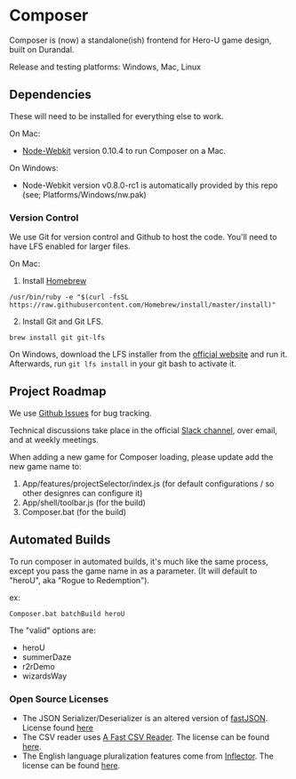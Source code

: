 # Composer

Composer is (now) a standalone(ish) frontend for Hero-U game design, built on Durandal.

Release and testing platforms: Windows, Mac, Linux

## Dependencies

These will need to be installed for everything else to work.

On Mac:
* [Node-Webkit](https://github.com/rogerwang/node-webkit/wiki/Downloads-of-old-versions) version 0.10.4 to run Composer on a Mac.

On Windows:
*  Node-Webkit version v0.8.0-rc1 is automatically provided by this repo (see; Platforms/Windows/nw.pak)

### Version Control

We use Git for version control and Github to host the code. You'll need to have LFS enabled for larger files.

On Mac:

1. Install [Homebrew](https://brew.sh/)
```
/usr/bin/ruby -e "$(curl -fsSL https://raw.githubusercontent.com/Homebrew/install/master/install)"
```
2. Install Git and Git LFS.
```
brew install git git-lfs
```

On Windows, download the LFS installer from the [official website](https://git-lfs.github.com/) and run it. Afterwards, run `git lfs install` in your git bash to activate it.

## Project Roadmap

We use [Github Issues](https://github.com/Transolar/Composer/issues) for bug tracking.

Technical discussions take place in the official [Slack channel](http://hero-u.slack.com), over email, and at weekly meetings.

When adding a new game for Composer loading, please update add the new game name to:
1. App/features/projectSelector/index.js (for default configurations / so other designres can configure it)
2. App/shell/toolbar.js (for the build)
3. Composer.bat (for the build)

## Automated Builds

To run composer in automated builds, it's much like the same process, except you pass the game name in as a parameter.  (It will default to "heroU", aka "Rogue to Redemption").

ex: 
```
Composer.bat batchBuild heroU
```

The "valid" options are:
* heroU
* summerDaze
* r2rDemo
* wizardsWay

### Open Source Licenses

* The JSON Serializer/Deserializer is an altered version of [fastJSON](http://www.codeproject.com/Articles/159450/fastJSON). License found [here](http://www.codeproject.com/info/cpol10.aspx)
* The CSV reader uses [A Fast CSV Reader](http://www.codeproject.com/Articles/9258/A-Fast-CSV-Reader). The license can be found [here](http://opensource.org/licenses/mit-license.php).
* The English language pluralization features come from [Inflector](https://github.com/srkirkland/Inflector). The license can be found [here](https://github.com/srkirkland/Inflector/blob/master/LICENSE.txt).
